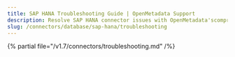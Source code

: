 ```yaml
---
title: SAP HANA Troubleshooting Guide | OpenMetadata Support
description: Resolve SAP HANA connector issues with OpenMetadata'scomprehensive troubleshooting guide. Fix connection errors, authentication problems, and metadata ...
slug: /connectors/database/sap-hana/troubleshooting
---
```


{% partial file="/v1.7/connectors/troubleshooting.md" /%}
